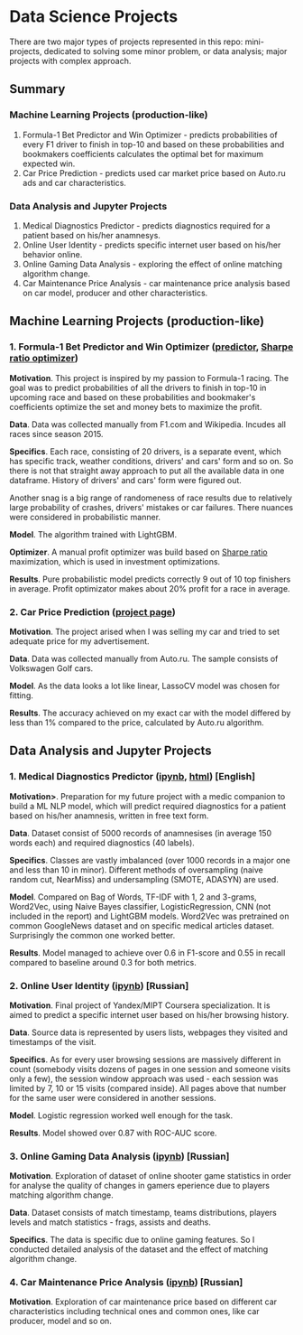 # Data Science Projects

There are two major types of projects represented in this repo: mini-projects, dedicated to solving some minor problem, or data analysis; major projects with complex approach.

## Summary

### Machine Learning Projects (production-like)

1. Formula-1 Bet Predictor and Win Optimizer - predicts probabilities of every F1 driver to finish in top-10 and based on these probabilities and bookmakers coefficients calculates the optimal bet for maximum expected win.
2. Car Price Prediction - predicts used car market price based on Auto.ru ads and car characteristics.

### Data Analysis and Jupyter Projects

1. Medical Diagnostics Predictor - predicts diagnostics required for a patient based on his/her anamnesys.
2. Online User Identity - predicts specific internet user based on his/her behavior online.
3. Online Gaming Data Analysis - exploring the effect of online matching algorithm change.
4. Car Maintenance Price Analysis - car maintenance price analysis based on car model, producer and other characteristics.

## Machine Learning Projects (production-like)

### 1. Formula-1 Bet Predictor and Win Optimizer ([predictor](https://github.com/ruzarx/MLPr/blob/master/F1/F1_Prediction.ipynb), [Sharpe ratio optimizer](https://github.com/ruzarx/MLPr/blob/master/F1/Profit%20maximization.ipynb))

<b>Motivation</b>. This project is inspired by my passion to Formula-1 racing. The goal was to predict probabilities of all the drivers to finish in top-10 in upcoming race and based on these probabilities and bookmaker's coefficients optimize the set and money bets to maximize the profit.

<b>Data</b>. Data was collected manually from F1.com and Wikipedia. Incudes all races since season 2015.

<b>Specifics</b>. Each race, consisting of 20 drivers, is a separate event, which has specific track, weather conditions, drivers' and cars' form and so on. So there is not that straight away approach to put all the available data in one dataframe. History of drivers' and cars' form were figured out.

Another snag is a big range of randomeness of race results due to relatively large probability of crashes, drivers' mistakes or car failures. There nuances were considered in probabilistic manner.

<b>Model</b>. The algorithm trained with LightGBM.

<b>Optimizer</b>. A manual profit optimizer was build based on [Sharpe ratio](https://en.wikipedia.org/wiki/Sharpe_ratio) maximization, which is used in investment optimizations.

<b>Results</b>. Pure probabilistic model predicts correctly 9 out of 10 top finishers in average. Profit optimizator makes about 20% profit for a race in average.

### 2. Car Price Prediction ([project page](https://github.com/ruzarx/MLPr/tree/master/VW_price))

<b>Motivation</b>. The project arised when I was selling my car and tried to set adequate price for my advertisement.

<b>Data</b>. Data was collected manually from Auto.ru. The sample consists of Volkswagen Golf cars.

<b>Model</b>. As the data looks a lot like linear, LassoCV model was chosen for fitting.

<b>Results</b>. The accuracy achieved on my exact car with the model differed by less than 1% compared to the price, calculated by Auto.ru algorithm.

## Data Analysis and Jupyter Projects

### 1. Medical Diagnostics Predictor ([ipynb](https://github.com/ruzarx/MLPr/blob/master/Transcriptions/Diagnostics%20prediction.ipynb), [html](https://github.com/ruzarx/MLPr/blob/master/Transcriptions/Diagnostics%20prediction.html)) [English]

<b>Motivation></b>. Preparation for my future project with a medic companion to build a ML NLP model, which will predict required diagnostics for a patient based on his/her anamnesis, written in free text form.

<b>Data</b>. Dataset consist of 5000 records of anamnesises (in average 150 words each) and required diagnostics (40 labels).

<b>Specifics</b>. Classes are vastly imbalanced (over 1000 records in a major one and less than 10 in minor). Different methods of oversampling (naive random cut, NearMiss) and undersampling (SMOTE, ADASYN) are used.

<b>Model</b>. Compared on Bag of Words, TF-IDF with 1, 2 and 3-grams, Word2Vec, using Naive Bayes classifier, LogisticRegression, CNN (not included in the report) and LightGBM models. Word2Vec was pretrained on common GoogleNews dataset and on specific medical articles dataset. Surprisingly the common one worked better.

<b>Results</b>. Model managed to achieve over 0.6 in F1-score and 0.55 in recall compared to baseline around 0.3 for both metrics.

### 2. Online User Identity ([ipynb](https://github.com/ruzarx/MLPr/blob/master/Online_User_Identity/User_identification.ipynb)) [Russian]

<b>Motivation</b>. Final project of Yandex/MIPT Coursera specialization. It is aimed to predict a specific internet user based on his/her browsing history.

<b>Data</b>. Source data is represented by users lists, webpages they visited and timestamps of the visit.

<b>Specifics</b>. As for every user browsing sessions are massively different in count (somebody visits dozens of pages in one session and someone visits only a few), the session window approach was used - each session was limited by 7, 10 or 15 visits (compared inside). All pages above that number for the same user were considered in another sessions. 

<b>Model</b>. Logistic regression worked well enough for the task.

<b>Results</b>. Model showed over 0.87 with ROC-AUC score.

### 3. Online Gaming Data Analysis ([ipynb](https://github.com/ruzarx/MLPr/blob/master/Game_analysis/Game_matching_algorithm_analysis.ipynb)) [Russian]

<b>Motivation</b>. Exploration of dataset of online shooter game statistics in order for analyse the quality of changes in gamers eperience due to players matching algorithm change.

<b>Data</b>. Dataset consists of match timestamp, teams distributions, players levels and match statistics - frags, assists and deaths.

<b>Specifics</b>. The data is specific due to online gaming features. So I conducted detailed analysis of the dataset and the effect of matching algorithm change.

### 4. Car Maintenance Price Analysis ([ipynb](https://github.com/ruzarx/MLPr/blob/master/Car_dataset/Car_Maintenance.ipynb)) [Russian]

<b>Motivation</b>. Exploration of car maintenance price based on different car characteristics including technical ones and common ones, like car producer, model and so on.

